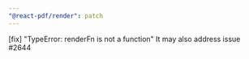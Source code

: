 ```yaml
---
"@react-pdf/render": patch
---
```


[fix] "TypeError: renderFn is not a function"
It may also address issue #2644

